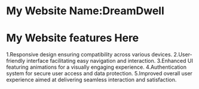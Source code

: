 # My Website Name:DreamDwell

# My Website features Here

1.Responsive design ensuring compatibility across various devices.
2.User-friendly interface facilitating easy navigation and interaction.
3.Enhanced UI featuring animations for a visually engaging experience.
4.Authentication system for secure user access and data protection.
5.Improved overall user experience aimed at delivering seamless interaction and satisfaction.
 
